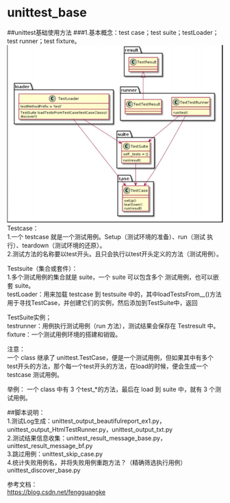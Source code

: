 # unittest_base
##unittest基础使用方法
###1.基本概念：test case；test suite；testLoader；test runner；test fixture。   
![概念图](images/unittest.JPG)    
Testcase：   
1.一个 testcase 就是一个测试用例。Setup（测试环境的准备）、run（测试 执行）、teardown（测试环境的还原）。    
2.测试方法的名称要以test开头。且只会执行以test开头定义的方法（测试用例）。    

Testsuite（集合或套件）：     
1.多个测试用例的集合就是 suite，一个 suite 可以包含多个 测试用例，也可以嵌套 suite。    
testLoader：用来加载 testcase 到 testsuite 中的，其中loadTestsFrom__()方法用于寻找TestCase，并创建它们的实例，然后添加到TestSuite中，返回

TestSuite实例；    
testrunner：用例执行测试用例（run 方法），测试结果会保存在 Testresult 中。
fixture：一个测试用例环境的搭建和销毁。    

注意：    
一个 class 继承了 unittest.TestCase，便是一个测试用例，但如果其中有多个 test开头的方法，那个每一个test开头的方法，在load的时候，便会生成一个testcase 测试用例。

举例： 一个 class 中有 3 个test_*的方法，最后在 load 到 suite 中，就有 3 个测试用例。

##脚本说明：    
1.测试Log生成：unittest_output_beautifulreport_ex1.py，unittest_output_HtmlTestRunner.py，unittest_output_txt.py    
2.测试结果信息收集：unittest_result_message_base.py，unittest_result_message_bf.py    
3.跳过用例：unittest_skip_case.py  
4.统计失败用例名，并将失败用例重跑方法？（精确筛选执行用例）  unittest_discover_base.py  


参考文档：    
https://blog.csdn.net/fengguangke    
